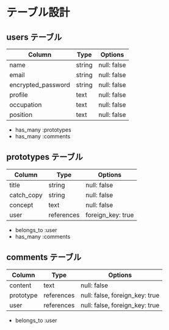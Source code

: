 
# テーブル設計

## users テーブル

| Column             | Type   | Options     |
| ------------------ | ------ | ----------- |
| name               | string | null: false |
| email              | string | null: false |
| encrypted_password | string | null: false |
| profile            | text   | null: false |
| occupation         | text   | null: false |
| position           | text   | null: false |

<!-- Association -->
- has_many :prototypes
- has_many :comments

## prototypes テーブル

| Column      | Type       | Options           |
| ------------| ---------- | ----------------- |
| title       | string     | null: false       |
| catch_copy  | string     | null: false       |
| concept     | text       | null: false       |
| user        | references | foreign_key: true |

<!-- Association -->
- belongs_to :user
- has_many :comments

## comments テーブル

| Column      | Type       | Options                        |
| ----------- | ---------- | ------------------------------ |
| content     | text       | null: false                    |
| prototype   | references | null: false, foreign_key: true |
| user        | references | null: false, foreign_key: true |

<!-- Association -->

- belongs_to :user


